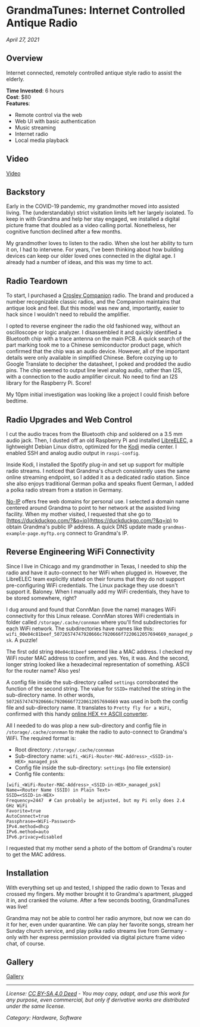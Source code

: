 # GrandmaTunes: Internet Controlled Antique Radio
*April 27, 2021*

## Overview

Internet connected, remotely controlled antique style radio to assist the elderly.

**Time Invested**: 6 hours  
**Cost**: $80  
**Features**:  
 - Remote control via the web
 - Web UI with basic authentication
 - Music streaming
 - Internet radio
 - Local media playback

## Video

 [Video](https://www.youtube.com/embed/0CONtawlBcc)

## Backstory

Early in the COVID-19 pandemic, my grandmother moved into assisted living. The (understandably) strict visitation limits left her largely isolated. To keep in with Grandma and help her stay engaged, we installed a digital picture frame that doubled as a video calling portal. Nonetheless, her cognitive function declined after a few months.

My grandmother loves to listen to the radio. When she lost her ability to turn it on, I had to intervene. For years, I've been thinking about how building devices can keep our older loved ones connected in the digital age. I already had a number of ideas, and this was my time to act.

## Radio Teardown

To start, I purchased a [Crosley Companion](https://www.crosleyradio.com/companion-radio-cr31d) radio. The brand and produced a number recognizable classic radios, and the Companion maintains that antique look and feel. But this model was new and, importantly, easier to hack since I wouldn't need to rebuild the amplifier.

I opted to reverse engineer the radio the old fashioned way, without an oscilloscope or logic analyzer. I disassembled it and quickly identified a Bluetooth chip with a trace antenna on the main PCB. A quick search of the part marking took me to a Chinese semiconductor product page, which confirmed that the chip was an audio device. However, all of the important details were only available in simplified Chinese. Before cozying up to Google Translate to decipher the datasheet, I poked and prodded the audio pins. The chip seemed to output line level analog audio, rather than I2S, with a connection to the audio amplifier circuit. No need to find an I2S library for the Raspberry Pi. Score!

My 10pm initial investigation was looking like a project I could finish before bedtime.

## Radio Upgrades and Web Control

I cut the audio traces from the Bluetooth chip and soldered on a 3.5 mm audio jack. Then, I dusted off an old Raspberry Pi and installed [LibreELEC](https://libreelec.tv/), a lightweight Debian Linux distro, optimized for the [Kodi](https://kodi.tv/) media center. I enabled SSH and analog audio output in `raspi-config`.

Inside Kodi, I installed the Spotify plug-in and set up support for multiple radio streams. I noticed that Grandma's church consistently uses the same online streaming endpoint, so I added it as a dedicated radio station. Since she also enjoys traditional German polka and speaks fluent German, I added a polka radio stream from a station in Germany.

[No-IP](https://www.noip.com/) offers free web domains for personal use. I selected a domain name centered around Grandma to point to her network at the assisted living facility. When my mother visited, I requested that she go to [https://duckduckgo.com/?&q=ip](https://duckduckgo.com/?&q=ip) to obtain Grandma's public IP address. A quick DNS update made `grandmas-example-page.myftp.org` connect to Grandma's IP.

## Reverse Engineering WiFi Connectivity

Since I live in Chicago and my grandmother in Texas, I needed to ship the radio and have it auto-connect to her WiFi when plugged in. However, the LibreELEC team explicitly stated on their forums that they do not support pre-configuring WiFi credentials. The Linux package they use doesn't support it. Baloney. When I manually add my WiFi credentials, they have to be stored somewhere, right?

I dug around and found that ConnMan (love the name) manages WiFi connectivity for this Linux release. ConnMan stores WiFi credentials in folder called `/storage/.cache/connman` where you'll find subdirectories for each WiFi network. The subdirectories have names like this: `wifi_00e04c81beef_50726574747920666c7920666f7220612057694669_managed_psk`. A puzzle!

The first odd string `00e04c81beef` seemed like a MAC address. I checked my WiFi router MAC address to confirm, and yes. Yes, it was. And the second, longer string looked like a hexadecimal representation of something. ASCII for the router name? Also yes!

A config file inside the sub-directory called `settings` corroborated the function of the second string. The value for `SSID=` matched the string in the sub-directory name. In other words, `50726574747920666c7920666f7220612057694669` was used in both the config file and sub-directory name. It translates to `Pretty fly for a WiFi`, confirmed with this handy [online HEX <-> ASCII converter](https://neapay.com/online-tools/hex-to-ascii-converter.html).

All I needed to do was plop a new sub-directory and config file in `/storage/.cache/connman` to make the radio to auto-connect to Grandma's WiFi. The required format is:  
- Root directory: `/storage/.cache/connman`
- Sub-directory name: `wifi_<WiFi-Router-MAC-Address>_<SSID-in-HEX>_managed_psk`
- Config file inside the sub-directory: `settings` (no file extension)
- Config file contents:
```
[wifi_<WiFi-Router-MAC-Address>_<SSID-in-HEX>_managed_psk]
Name=<Router Name (SSID) in Plain Text>
SSID=<SSID-in-HEX>
Frequency=2447  # Can probably be adjusted, but my Pi only does 2.4 GHz WiFi
Favorite=true
AutoConnect=true
Passphrase=<WiFi-Password>
IPv4.method=dhcp
IPv6.method=auto
IPv6.privacy=disabled
```

I requested that my mother send a photo of the bottom of Grandma's router to get the MAC address.

## Installation

With everything set up and tested, I shipped the radio down to Texas and crossed my fingers. My mother brought it to Grandma's apartment, plugged it in, and cranked the volume. After a few seconds booting, GrandmaTunes was live!

Grandma may not be able to control her radio anymore, but now we can do it for her, even under quarantine. We can play her favorite songs, stream her Sunday church service, and play polka radio streams live from Germany - only with her express permission provided via digital picture frame video chat, of course.

## Gallery

[Gallery]()

---
*License: [CC BY-SA 4.0 Deed](https://creativecommons.org/licenses/by-sa/4.0/) - You may copy, adapt, and use this work for any purpose, even commercial, but only if derivative works are distributed under the same license.*

*Category: Hardware, Software*